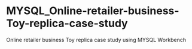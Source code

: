 # MYSQL_Online-retailer-business-Toy-replica-case-study
Online retailer business Toy replica case study using MYSQL Workbench
